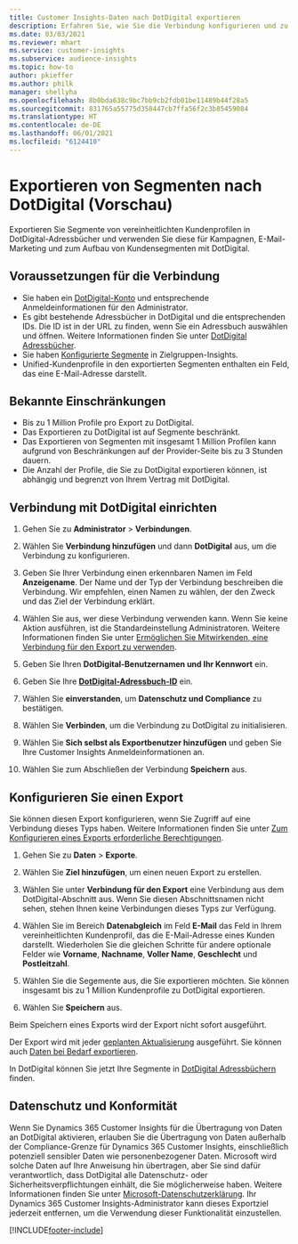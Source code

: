```yaml
---
title: Customer Insights-Daten nach DotDigital exportieren
description: Erfahren Sie, wie Sie die Verbindung konfigurieren und zu DotDigital exportieren.
ms.date: 03/03/2021
ms.reviewer: mhart
ms.service: customer-insights
ms.subservice: audience-insights
ms.topic: how-to
author: pkieffer
ms.author: philk
manager: shellyha
ms.openlocfilehash: 8b0bda638c9bc7bb9cb2fdb01be11489b44f28a5
ms.sourcegitcommit: 831765a55775d358447cb7ffa56f2c3b85459084
ms.translationtype: HT
ms.contentlocale: de-DE
ms.lasthandoff: 06/01/2021
ms.locfileid: "6124410"
---
```

# <a name="export-segments-to-dotdigital-preview"></a>Exportieren von Segmenten nach DotDigital (Vorschau)

Exportieren Sie Segmente von vereinheitlichten Kundenprofilen in DotDigital-Adressbücher und verwenden Sie diese für Kampagnen, E-Mail-Marketing und zum Aufbau von Kundensegmenten mit DotDigital. 

## <a name="prerequisites-for-a-connection"></a>Voraussetzungen für die Verbindung

-   Sie haben ein [DotDigital-Konto](https://dotdigital.com/) und entsprechende Anmeldeinformationen für den Administrator.
-   Es gibt bestehende Adressbücher in DotDigital und die entsprechenden IDs. Die ID ist in der URL zu finden, wenn Sie ein Adressbuch auswählen und öffnen. Weitere Informationen finden Sie unter [DotDigital Adressbücher](https://support.dotdigital.com/hc/articles/212211968-Creating-an-address-book).
-   Sie haben [Konfigurierte Segmente](segments.md) in Zielgruppen-Insights.
-   Unified-Kundenprofile in den exportierten Segmenten enthalten ein Feld, das eine E-Mail-Adresse darstellt.

## <a name="known-limitations"></a>Bekannte Einschränkungen

- Bis zu 1 Million Profile pro Export zu DotDigital.
- Das Exportieren zu DotDigital ist auf Segmente beschränkt.
- Das Exportieren von Segmenten mit insgesamt 1 Million Profilen kann aufgrund von Beschränkungen auf der Provider-Seite bis zu 3 Stunden dauern. 
- Die Anzahl der Profile, die Sie zu DotDigital exportieren können, ist abhängig und begrenzt von Ihrem Vertrag mit DotDigital.

## <a name="set-up-connection-to-dotdigital"></a>Verbindung mit DotDigital einrichten

1. Gehen Sie zu **Administrator** > **Verbindungen**.

1. Wählen Sie **Verbindung hinzufügen** und dann **DotDigital** aus, um die Verbindung zu konfigurieren.

1. Geben Sie Ihrer Verbindung einen erkennbaren Namen im Feld **Anzeigename**. Der Name und der Typ der Verbindung beschreiben die Verbindung. Wir empfehlen, einen Namen zu wählen, der den Zweck und das Ziel der Verbindung erklärt.

1. Wählen Sie aus, wer diese Verbindung verwenden kann. Wenn Sie keine Aktion ausführen, ist die Standardeinstellung Administratoren. Weitere Informationen finden Sie unter [Ermöglichen Sie Mitwirkenden, eine Verbindung für den Export zu verwenden](connections.md#allow-contributors-to-use-a-connection-for-exports).

1. Geben Sie Ihren **DotDigital-Benutzernamen und Ihr Kennwort** ein.

1. Geben Sie Ihre **[DotDigital-Adressbuch-ID](https://support.dotdigital.com/hc/articles/212211968-Creating-an-address-book)** ein.

1. Wählen Sie **einverstanden**, um **Datenschutz und Compliance** zu bestätigen.

1. Wählen Sie **Verbinden**, um die Verbindung zu DotDigital zu initialisieren.

1. Wählen Sie **Sich selbst als Exportbenutzer hinzufügen** und geben Sie Ihre Customer Insights Anmeldeinformationen an.

1. Wählen Sie zum Abschließen der Verbindung **Speichern** aus. 

## <a name="configure-an-export"></a>Konfigurieren Sie einen Export

Sie können diesen Export konfigurieren, wenn Sie Zugriff auf eine Verbindung dieses Typs haben. Weitere Informationen finden Sie unter [Zum Konfigurieren eines Exports erforderliche Berechtigungen](export-destinations.md#set-up-a-new-export).

1. Gehen Sie zu **Daten** > **Exporte**.

1. Wählen Sie **Ziel hinzufügen**, um einen neuen Export zu erstellen.

1. Wählen Sie unter **Verbindung für den Export** eine Verbindung aus dem DotDigital-Abschnitt aus. Wenn Sie diesen Abschnittsnamen nicht sehen, stehen Ihnen keine Verbindungen dieses Typs zur Verfügung.


1. Wählen Sie im Bereich **Datenabgleich** im Feld **E-Mail** das Feld in Ihrem vereinheitlichten Kundenprofil, das die E-Mail-Adresse eines Kunden darstellt. Wiederholen Sie die gleichen Schritte für andere optionale Felder wie **Vorname**, **Nachname**, **Voller Name**, **Geschlecht** und **Postleitzahl**.

1. Wählen Sie die Segemente aus, die Sie exportieren möchten. Sie können insgesamt bis zu 1 Million Kundenprofile zu DotDigital exportieren.

1. Wählen Sie **Speichern** aus.

Beim Speichern eines Exports wird der Export nicht sofort ausgeführt.

Der Export wird mit jeder [geplanten Aktualisierung](system.md#schedule-tab) ausgeführt. Sie können auch [Daten bei Bedarf exportieren](export-destinations.md#run-exports-on-demand). 
 
In DotDigital können Sie jetzt Ihre Segmente in [DotDigital Adressbüchern](https://support.dotdigital.com/hc/articles/212211968-Creating-an-address-book) finden.


## <a name="data-privacy-and-compliance"></a>Datenschutz und Konformität

Wenn Sie Dynamics 365 Customer Insights für die Übertragung von Daten an DotDigital aktivieren, erlauben Sie die Übertragung von Daten außerhalb der Compliance-Grenze für Dynamics 365 Customer Insights, einschließlich potenziell sensibler Daten wie personenbezogener Daten. Microsoft wird solche Daten auf Ihre Anweisung hin übertragen, aber Sie sind dafür verantwortlich, dass DotDigital alle Datenschutz- oder Sicherheitsverpflichtungen einhält, die Sie möglicherweise haben. Weitere Informationen finden Sie unter [Microsoft-Datenschutzerklärung](https://go.microsoft.com/fwlink/?linkid=396732).
Ihr Dynamics 365 Customer Insights-Administrator kann dieses Exportziel jederzeit entfernen, um die Verwendung dieser Funktionalität einzustellen.


[!INCLUDE[footer-include](../includes/footer-banner.md)]
